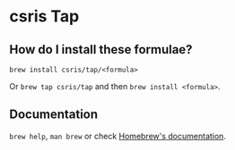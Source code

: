 # csris Tap

## How do I install these formulae?

`brew install csris/tap/<formula>`

Or `brew tap csris/tap` and then `brew install <formula>`.

## Documentation

`brew help`, `man brew` or check [Homebrew's documentation](https://docs.brew.sh).
